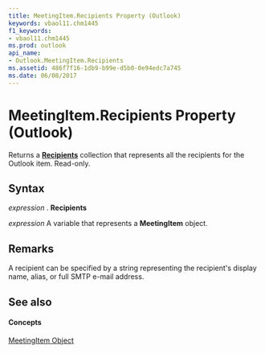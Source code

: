 ```yaml
---
title: MeetingItem.Recipients Property (Outlook)
keywords: vbaol11.chm1445
f1_keywords:
- vbaol11.chm1445
ms.prod: outlook
api_name:
- Outlook.MeetingItem.Recipients
ms.assetid: 486f7f16-1db9-b99e-d5b0-0e94edc7a745
ms.date: 06/08/2017
---
```



# MeetingItem.Recipients Property (Outlook)

Returns a  **[Recipients](Outlook.Recipients.md)** collection that represents all the recipients for the Outlook item. Read-only.


## Syntax

 _expression_ . **Recipients**

 _expression_ A variable that represents a **MeetingItem** object.


## Remarks

A recipient can be specified by a string representing the recipient's display name, alias, or full SMTP e-mail address.


## See also


#### Concepts


[MeetingItem Object](Outlook.MeetingItem.md)

